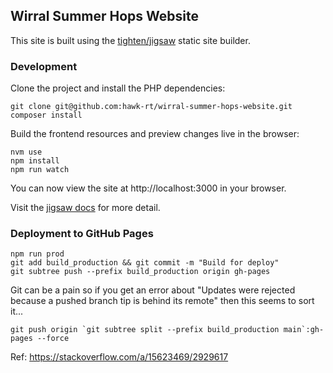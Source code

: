 ## Wirral Summer Hops Website

This site is built using the [tighten/jigsaw](https://github.com/tighten/jigsaw) static site builder.

### Development

Clone the project and install the PHP dependencies:

```shell
git clone git@github.com:hawk-rt/wirral-summer-hops-website.git
composer install
```

Build the frontend resources and preview changes live in the browser: 

```shell
nvm use
npm install
npm run watch
```

You can now view the site at http://localhost:3000 in your browser.

Visit the [jigsaw docs](https://jigsaw.tighten.com/docs/installation/) for more detail.

### Deployment to GitHub Pages

```shell
npm run prod
git add build_production && git commit -m "Build for deploy"
git subtree push --prefix build_production origin gh-pages
```

Git can be a pain so if you get an error about "Updates were rejected because a pushed branch tip is behind its remote" then this seems to sort it...

```
git push origin `git subtree split --prefix build_production main`:gh-pages --force
```

Ref: https://stackoverflow.com/a/15623469/2929617